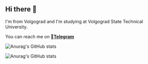 ## Hi there 👋

I'm from Volgograd and I'm studying at Volgograd State Technical University.

You can reach me on 💬[**Telegram**](https://t.me/kojem9ka)

![Anurag's GitHub stats](https://github-readme-stats.vercel.app/api?username=kojem9ka&theme=dark&show_icons=true)

![Anurag's GitHub stats](https://github-readme-stats.vercel.app/api/top-langs/?username=kojem9ka&layout=compact&theme=dark)

<!-- https://github.com/anuraghazra/github-readme-stats -->

<!--
**KoJem9Ka/KoJem9Ka** is a ✨ _special_ ✨ repository because its `README.md` (this file) appears on your GitHub profile.

Here are some ideas to get you started:

- 🔭 I’m currently working on ...
- 🌱 I’m currently learning ...
- 👯 I’m looking to collaborate on ...
- 🤔 I’m looking for help with ...
- 💬 Ask me about ...
- 📫 How to reach me: ...
- 😄 Pronouns: ...
- ⚡ Fun fact: ...
-->
